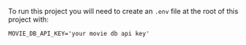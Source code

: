 To run this project you will need to create an `.env` file at the root of this project with:

```
MOVIE_DB_API_KEY='your movie db api key'
```
